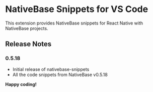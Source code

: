 # NativeBase Snippets for VS Code

This extension provides NativeBase snippets for React Native with NativeBase projects.

## Release Notes

### 0.5.18

- Initial release of nativebase-snippets
- All the code snippets from NativeBase v0.5.18

**Happy coding!**
